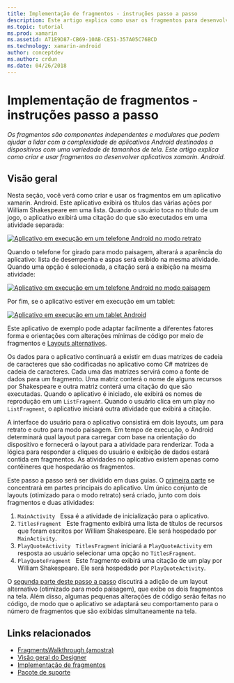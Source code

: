 ```yaml
---
title: Implementação de fragmentos - instruções passo a passo
description: Este artigo explica como usar os fragmentos para desenvolver aplicativos xamarin. Android.
ms.topic: tutorial
ms.prod: xamarin
ms.assetid: A71E9D87-CB69-10AB-CE51-357A05C76BCD
ms.technology: xamarin-android
author: conceptdev
ms.author: crdun
ms.date: 04/26/2018
---
```


# <a name="implementing-fragments---walkthrough"></a>Implementação de fragmentos - instruções passo a passo

_Os fragmentos são componentes independentes e modulares que podem ajudar a lidar com a complexidade de aplicativos Android destinados a dispositivos com uma variedade de tamanhos de tela. Este artigo explica como criar e usar fragmentos ao desenvolver aplicativos xamarin. Android._

## <a name="overview"></a>Visão geral

Nesta seção, você verá como criar e usar os fragmentos em um aplicativo xamarin. Android. Este aplicativo exibirá os títulos das várias ações por William Shakespeare em uma lista. Quando o usuário toca no título de um jogo, o aplicativo exibirá uma citação do que são executados em uma atividade separada:

[![Aplicativo em execução em um telefone Android no modo retrato](./images/intro-screenshot-phone-sml.png)](./images/intro-screenshot-phone.png#lightbox)

Quando o telefone for girado para modo paisagem, alterará a aparência do aplicativo: lista de desempenha e aspas será exibido na mesma atividade. Quando uma opção é selecionada, a citação será a exibição na mesma atividade:

[![Aplicativo em execução em um telefone Android no modo paisagem](./images/intro-screenshot-phone-land-sml.png)](./images/intro-screenshot-phone-land.png#lightbox)

Por fim, se o aplicativo estiver em execução em um tablet:

[![Aplicativo em execução em um tablet Android](./images/intro-screenshot-tablet-sml.png)](./images/intro-screenshot-tablet.png#lightbox)

Este aplicativo de exemplo pode adaptar facilmente a diferentes fatores forma e orientações com alterações mínimas de código por meio de fragmentos e [Layouts alternativos](/xamarin/android/app-fundamentals/resources-in-android/alternate-resources).

Os dados para o aplicativo continuará a existir em duas matrizes de cadeia de caracteres que são codificadas no aplicativo como C# matrizes de cadeia de caracteres. Cada uma das matrizes servirá como a fonte de dados para um fragmento.  Uma matriz conterá o nome de alguns recursos por Shakespeare e outra matriz conterá uma citação do que são executadas. Quando o aplicativo é iniciado, ele exibirá os nomes de reprodução em um `ListFragment`. Quando o usuário clica em um play no `ListFragment`, o aplicativo iniciará outra atividade que exibirá a citação.

A interface do usuário para o aplicativo consistirá em dois layouts, um para retrato e outro para modo paisagem. Em tempo de execução, o Android determinará qual layout para carregar com base na orientação do dispositivo e fornecerá o layout para a atividade para renderizar. Toda a lógica para responder a cliques do usuário e exibição de dados estará contida em fragmentos. As atividades no aplicativo existem apenas como contêineres que hospedarão os fragmentos.

Este passo a passo será ser dividido em duas guias. O [primeira parte](./walkthrough.md) se concentrará em partes principais do aplicativo. Um único conjunto de layouts (otimizado para o modo retrato) será criado, junto com dois fragmentos e duas atividades:

1. `MainActivity` &nbsp; Essa é a atividade de inicialização para o aplicativo.
1. `TitlesFragment` &nbsp; Este fragmento exibirá uma lista de títulos de recursos que foram escritos por William Shakespeare. Ele será hospedado por `MainActivity`.
1. `PlayQuoteActivity` &nbsp; `TitlesFragment` iniciará a `PlayQuoteActivity` em resposta ao usuário selecionar uma opção no `TitlesFragment`.
1. `PlayQuoteFragment` &nbsp; Este fragmento exibirá uma citação de um play por William Shakespeare. Ele será hospedado por `PlayQuoteActivity`.

O [segunda parte deste passo a passo](./walkthrough-landscape.md) discutirá a adição de um layout alternativo (otimizado para modo paisagem), que exibe os dois fragmentos na tela. Além disso, algumas pequenas alterações de código serão feitas no código, de modo que o aplicativo se adaptará seu comportamento para o número de fragmentos que são exibidas simultaneamente na tela.

## <a name="related-links"></a>Links relacionados

- [FragmentsWalkthrough (amostra)](https://developer.xamarin.com/samples/monodroid/FragmentsWalkthrough/)
- [Visão geral do Designer](~/android/user-interface/android-designer/index.md)
- [Implementação de fragmentos](https://developer.android.com/guide/topics/fundamentals/fragments.html)
- [Pacote de suporte](https://developer.android.com/sdk/compatibility-library.html)
